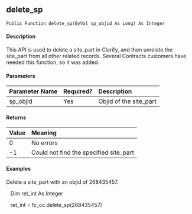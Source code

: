 delete_sp
---------

```
Public Function delete_sp(ByVal sp_objid As Long) As Integer
```

#### Description

This API is used to delete a site_part in Clarify, and then unrelate the site_part from all other related records. Several Contracts customers have needed this function, so it was added.

#### Parameters

| Parameter Name | Required? | Description |
|:--- |:--- |:--- |
| sp_objid | Yes | Objid of the site_part |

#### Returns

| Value | Meaning |
|:--- |:--- |
| 0 | No errors |
| -1 | Could not find the specified site_part |

#### Examples

Delete a site_part with an objid of 268435457.

   Dim ret_int As Integer

   ret_int = fc_cc.delete_sp(268435457)
